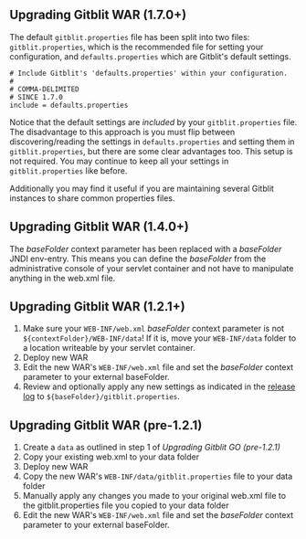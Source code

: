 ## Upgrading Gitblit WAR (1.7.0+)

The default `gitblit.properties` file has been split into two files: `gitblit.properties`, which is the recommended file for setting your configuration, and `defaults.properties` which are Gitblit's default settings.

    # Include Gitblit's 'defaults.properties' within your configuration.
    #
    # COMMA-DELIMITED
    # SINCE 1.7.0
    include = defaults.properties

Notice that the default settings are *included* by your `gitblit.properties` file.  The disadvantage to this approach is you must flip between discovering/reading the settings in `defaults.properties` and setting them in `gitblit.properties`, but there are some clear advantages too.  This setup is not required.  You may continue to keep all your settings in `gitblit.properties` like before.

Additionally you may find it useful if you are maintaining several Gitblit instances to share common properties files.

## Upgrading Gitblit WAR (1.4.0+)

The *baseFolder* context parameter has been replaced with a *baseFolder* JNDI env-entry.  This means you can define the *baseFolder* from the administrative console of your servlet container and not have to manipulate anything in the web.xml file.

## Upgrading Gitblit WAR (1.2.1+)
1. Make sure your `WEB-INF/web.xml` *baseFolder* context parameter is not `${contextFolder}/WEB-INF/data`!
If it is, move your `WEB-INF/data` folder to a location writeable by your servlet container.
2. Deploy new WAR
3. Edit the new WAR's `WEB-INF/web.xml` file and set the *baseFolder* context parameter to your external baseFolder.
4. Review and optionally apply any new settings as indicated in the [release log](releases.html) to `${baseFolder}/gitblit.properties`. 
 
## Upgrading Gitblit WAR (pre-1.2.1)

1. Create a `data` as outlined in step 1 of *Upgrading Gitblit GO (pre-1.2.1)*
2. Copy your existing web.xml to your data folder
3. Deploy new WAR
4. Copy the new WAR's `WEB-INF/data/gitblit.properties` file to your data folder
5. Manually apply any changes you made to your original web.xml file to the gitblit.properties file you copied to your data folder
6. Edit the new WAR's `WEB-INF/web.xml` file and set the *baseFolder* context parameter to your external baseFolder.
